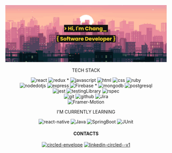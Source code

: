<!-- ![html](https://img.shields.io/badge/HTML-orange?style=for-the-badge&logoColor=white&logo=html5)
![css](https://img.shields.io/badge/CSS-blue?style=for-the-badge&logoColor=white&logo=css3)
![javascript](https://img.shields.io/badge/JAVASCRIPT-yellow?style=for-the-badge&logoColor=white&logo=javascript)
![react](https://img.shields.io/badge/REACT-blue?style=for-the-badge&logoColor=white&logo=react)
![express](https://img.shields.io/badge/EXPRESS-000000?style=for-the-badge&logoColor=white&logo=express)
![mongodb](https://img.shields.io/badge/MONGODB-4EA94B?style=for-the-badge&logoColor=white&logo=mongodb)
![nodedotjs](https://img.shields.io/badge/NODE.JS-339933?style=for-the-badge&logoColor=white&logo=nodedotjs)
![ruby](https://img.shields.io/badge/RUBY-red?style=for-the-badge&logoColor=white&logo=ruby)
![sinatra](https://img.shields.io/badge/SINATRA-grey?style=for-the-badge&logoColor=white&logo=rubysinatra)
![postgresql](https://img.shields.io/badge/POSTGRESQL-blue?style=for-the-badge&logoColor=white&logo=postgresql) -->
<!-- <h3 align="left">Connect with me:</h3> -->


![banner](./images/banner_2.png)

  <!--  <div align="center">

[![Top Langs](https://github-readme-stats-two-chi-96.vercel.app/api/top-langs/?username=ChangWynn&size_weight=0&count_weight=1&theme=slateorange&layout=compact)](https://github.com/ChangWynn/github-readme-stats) 
  
  ![Chang's GitHub stats](https://github-readme-stats-two-chi-96.vercel.app/api?username=ChangWynn&hide=stars&show_icons=true&theme=slateorange)
  
</div> -->

<div align="center">

TECH STACK

![react](https://img.shields.io/badge/React-20232A?style=flat&logoColor=61DAFB&logo=react) 
![redux](https://img.shields.io/badge/Redux-764abc?style=flat&logoColor=white&logo=redux) *
![javascript](https://img.shields.io/badge/JavaScript-20232A?style=flat&logoColor=f7df1e&logo=javascript)
![html](https://img.shields.io/badge/Html5-E34F26?style=flat&logoColor=white&logo=html5)
![css](https://img.shields.io/badge/Css3-1572B6?style=flat&logoColor=white&logo=css3)
![ruby](https://img.shields.io/badge/Ruby-CC342D?style=flat&logoColor=white&logo=ruby) <br />
![nodedotjs](https://img.shields.io/badge/Node.js-339933?style=flat&logoColor=white&logo=nodedotjs)
![express](https://img.shields.io/badge/Express-000000?style=flat&logoColor=white&logo=express)
![Firebase](https://img.shields.io/badge/Firebase-ffcc30?style=flat&logoColor=black&logo=firebase) *
![mongodb](https://img.shields.io/badge/MongoDB-4EA94B?style=flat&logoColor=white&logo=mongodb)
![postgresql](https://img.shields.io/badge/PostgreSQL-316192?style=flat&logoColor=white&logo=postgresql) <br />
![jest](https://img.shields.io/badge/Jest-C21325?style=flat&logoColor=white&logo=jest)
![testingLibrary](https://img.shields.io/badge/Testing_Library/React-fa4f49?style=flat&logoColor=white&logo=testinglibrary)
![rspec](https://img.shields.io/badge/Rspec-fe405f?style=flat&logoColor=white&logo=rubygems) <br />
![git](https://img.shields.io/badge/Git-F05032?style=flat&logoColor=white&logo=git)
![github](https://img.shields.io/badge/Github-181717?style=flat&logoColor=white&logo=github)
![Jira](https://img.shields.io/badge/Jira-4f92ed?style=flat&logoColor=white&logo=jirasoftware) <br />
![Framer-Motion](https://img.shields.io/badge/Framer--Motion-ec3ab6?style=flat&logoColor=black&logo=framer)

I'M CURRENTLY LEARNING <br />

![react-native](https://img.shields.io/badge/React_Native-20232A?style=flat&logoColor=61DAFB&logo=react)
![Java](https://custom-icon-badges.demolab.com/badge/Java-f89b24?style=flat&logoColor=fff&logo=javase)
![SpringBoot](https://img.shields.io/badge/SpringBoot-springboot?style=flat&logoColor=fff&logo=springboot)
![JUnit](https://img.shields.io/badge/JUnit-2ca467?style=flat&logoColor=dd5750&logo=junit5)
<!-- ![Threedotjs](https://img.shields.io/badge/Three.js-20232A?style=flat&logoColor=fff&logo=threedotjs) -->
<!-- ![socketIO](https://img.shields.io/badge/SOCKET_IO-fff?style=flat&logoColor=black&logo=socketdotio) -->
<!-- ![R3F](https://img.shields.io/badge/REACT_THREE_FIBER-fff?style=flat&logoColor=black&logo=threedotjs) -->

<!--
  ![javascript](https://img.shields.io/badge/JAVASCRIPT-f7df1e?style=flat&logoColor=white&logo=javascript)
  ![typescript](https://img.shields.io/badge/TYPESCRIPT-2f74c0?style=flat&logoColor=white&logo=typescript) 
  ![html](https://img.shields.io/badge/HTML-E34F26?style=flat&logoColor=white&logo=html5)
  ![css](https://img.shields.io/badge/CSS-1572B6?style=flat&logoColor=white&logo=css3) *
  ![react](https://img.shields.io/badge/REACT-5ed3f3?style=flat&logoColor=white&logo=react)
  ![react-native](https://img.shields.io/badge/REACT_NATIVE-61dafb?style=flat&logoColor=white&logo=react)
  ![redux](https://img.shields.io/badge/REDUX-764abc?style=flat&logoColor=white&logo=redux)
  ![nodedotjs](https://img.shields.io/badge/NODE.JS-339933?style=flat&logoColor=white&logo=nodedotjs)
  ![express](https://img.shields.io/badge/EXPRESS-000000?style=flat&logoColor=white&logo=express)
  ![mongodb](https://img.shields.io/badge/MONGODB-4EA94B?style=flat&logoColor=white&logo=mongodb)
  
  ![ruby](https://img.shields.io/badge/RUBY-CC342D?style=flat&logoColor=white&logo=ruby)
  ![sinatra](https://img.shields.io/badge/SINATRA-000000?style=flat&logoColor=white&logo=rubysinatra)
  ![postgresql](https://img.shields.io/badge/POSTGRESQL-316192?style=flat&logoColor=white&logo=postgresql) * 
  ![rspec](https://img.shields.io/badge/RSPEC-fe405f?style=flat&logoColor=white&logo=rubygems)
  ![jest](https://img.shields.io/badge/JEST-C21325?style=flat&logoColor=white&logo=jest) *
  ![Firebase](https://img.shields.io/badge/FIREBASE-ffcc30?style=flat&logoColor=black&logo=firebase)
  ![Framer-Motion](https://img.shields.io/badge/FRAMER_MOTION-ec3ab6?style=flat&logoColor=black&logo=framer)
  ![git](https://img.shields.io/badge/GIT-F05032?style=flat&logoColor=white&logo=git)
  ![github](https://img.shields.io/badge/GITHUB-181717?style=flat&logoColor=white&logo=github)
  
<!--   ![AWS](https://img.shields.io/badge/AWS-f2f2f2?style=flat&logoColor=black&logo=amazonaws)
  ![EC2](https://img.shields.io/badge/EC2-ef931e?style=flat&logoColor=white&logo=amazonec2)
  ![S3](https://img.shields.io/badge/S3-d64e3f?style=flat&logoColor=white&logo=amazons3) -->
  
  
<!--   ![javascript](https://img.shields.io/badge/JavaScript-323330?style=for-the-badge&logo=javascript&logoColor=F7DF1E)
  ![html](https://img.shields.io/badge/HTML5-E34F26?style=for-the-badge&logo=html5&logoColor=white)
  ![css](https://img.shields.io/badge/CSS3-1572B6?style=for-the-badge&logo=css3&logoColor=white) *
  ![react](https://img.shields.io/badge/React-20232A?style=for-the-badge&logo=react&logoColor=61DAFB)
  ![nodedotjs](https://img.shields.io/badge/Node.js-339933?style=for-the-badge&logo=nodedotjs&logoColor=white)
  ![express](https://img.shields.io/badge/Express-000000?style=for-the-badge&logo=express&logoColor=white)
  ![mongodb](https://img.shields.io/badge/MongoDB-4EA94B?style=for-the-badge&logo=mongodb&logoColor=white)
  
  ![ruby](https://img.shields.io/badge/Ruby-CC342D?style=for-the-badge&logo=ruby&logoColor=white)
  ![sinatra](https://img.shields.io/badge/Sinatra-000000?style=for-the-badge&logo=rubysinatra&logoColor=white)
  ![postgresql](https://img.shields.io/badge/PostgreSQL-316192?style=for-the-badge&logo=postgresql&logoColor=white) *
  ![rspec](https://img.shields.io/badge/Rspec-fe405f?style=for-the-badge&logo=rubygems&logoColor=white)
  ![jest](https://img.shields.io/badge/Jest-C21325?style=for-the-badge&logo=jest&logoColor=white)
  
  ![git](https://img.shields.io/badge/Git-F05032?style=for-the-badge&logo=git&logoColor=white)
  ![github](https://img.shields.io/badge/Github-181717?style=for-the-badge&logo=github&logoColor=white) -->



  <!-- <img src="https://cdn.jsdelivr.net/gh/devicons/devicon/icons/react/react-original.svg" width="40" height="40" />
  <img src="https://cdn.jsdelivr.net/gh/devicons/devicon/icons/nodejs/nodejs-original.svg"  width="40" height="40"/>
  <img src="https://cdn.jsdelivr.net/gh/devicons/devicon/icons/mongodb/mongodb-original.svg" width="40" height="40" />
  <img src="https://avatars.githubusercontent.com/u/5658226?s=200&v=4" width="40" height="40" />
  <img src="https://cdn.jsdelivr.net/gh/devicons/devicon/icons/javascript/javascript-plain.svg" width="40" height="40" />
  <img src="https://cdn.jsdelivr.net/gh/devicons/devicon/icons/css3/css3-original.svg" width="40" height="40" />
  <img src="https://cdn.jsdelivr.net/gh/devicons/devicon/icons/html5/html5-original.svg"  width="40" height="40" />
  <img src="https://cdn.jsdelivr.net/gh/devicons/devicon/icons/ruby/ruby-plain.svg" width="40" height="40" />
  <img src="https://cdn.jsdelivr.net/gh/devicons/devicon/icons/postgresql/postgresql-original.svg" width="40" height="40" /> -->
  
</div>

<!-- <h3 align="center">Contact me</h3>

<div align="center">

  <a href='mailto:huynhchang.one@gmail.com' target="_blank" ><img src="https://img.shields.io/badge/Gmail-ea4335?style=flat&logoColor=white&logo=gmail" alt="Gmail" target="_blank"></a>
  <a href='https://www.linkedin.com/in/chang-huynh-8950811b9/' target="_blank" ><img src="https://img.shields.io/badge/linkedin-0063c2?style=flat&logoColor=white&logo=linkedin" alt="Linkedin" target="_blank"></a>

</div> -->

</div>


<div align='center'>
  
#### CONTACTS

  <a href='mailto:huynhchang.one@gmail.com' target="_blank" ><img width="40" height="40" src="https://img.icons8.com/color/48/circled-envelope.png" alt="circled-envelope"/></a>
  <a href='https://www.linkedin.com/in/chang-huynh-8950811b9/' target="_blank" ><img width="40" height="40" src="https://img.icons8.com/color/48/linkedin-circled--v1.png" alt="linkedin-circled--v1"/></a>
  
</div>
  




<!--
**ChangWynn/ChangWynn** is a ✨ _special_ ✨ repository because its `README.md` (this file) appears on your GitHub profile.

Here are some ideas to get you started:

- 🔭 I’m currently working on ...
- 🌱 I’m currently learning ...
- 👯 I’m looking to collaborate on ...
- 🤔 I’m looking for help with ...
- 💬 Ask me about ...
- 📫 How to reach me: ...
- 😄 Pronouns: ...
- ⚡ Fun fact: ...
-->
